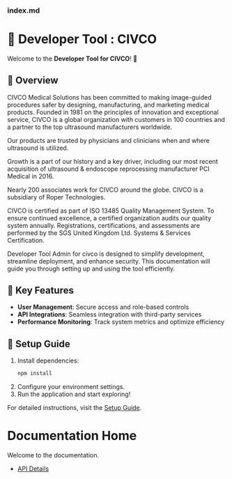 ### index.md
# 📖 Developer Tool : CIVCO

Welcome to the **Developer Tool for CIVCO**! 🎉

## 🌟 Overview
CIVCO Medical Solutions has been committed to making image-guided procedures safer by designing, manufacturing, and marketing medical products. Founded in 1981 on the principles of innovation and exceptional service, CIVCO is a global organization with customers in 100 countries and a partner to the top ultrasound manufacturers worldwide.

Our products are trusted by physicians and clinicians when and where ultrasound is utilized.

Growth is a part of our history and a key driver, including our most recent acquisition of ultrasound & endoscope reprocessing manufacturer PCI Medical in 2016.

Nearly 200 associates work for CIVCO around the globe. CIVCO is a subsidiary of Roper Technologies.

CIVCO is certified as part of ISO 13485 Quality Management System. To ensure continued excellence, a certified organization audits our quality system annually. Registrations, certifications, and assessments are performed by the SGS United Kingdom Ltd. Systems & Services Certification.

Developer Tool Admin for civco is designed to simplify development, streamline deployment, and enhance security. This documentation will guide you through setting up and using the tool efficiently.

## 🚀 Key Features
- **User Management**: Secure access and role-based controls
- **API Integrations**: Seamless integration with third-party services
- **Performance Monitoring**: Track system metrics and optimize efficiency

## 📖 Setup Guide
1. Install dependencies:
   ```sh
   npm install
   ```
2. Configure your environment settings.
3. Run the application and start exploring!

For detailed instructions, visit the [Setup Guide](setup.md).
# Documentation Home

Welcome to the documentation.

- [API Details](api-details.md)
